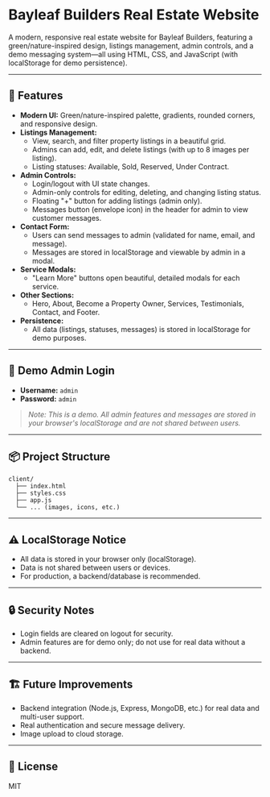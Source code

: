 # Bayleaf Builders Real Estate Website

A modern, responsive real estate website for Bayleaf Builders, featuring a green/nature-inspired design, listings management, admin controls, and a demo messaging system—all using HTML, CSS, and JavaScript (with localStorage for demo persistence).

---

## 🌿 Features

- **Modern UI:** Green/nature-inspired palette, gradients, rounded corners, and responsive design.
- **Listings Management:**
  - View, search, and filter property listings in a beautiful grid.
  - Admins can add, edit, and delete listings (with up to 8 images per listing).
  - Listing statuses: Available, Sold, Reserved, Under Contract.
- **Admin Controls:**
  - Login/logout with UI state changes.
  - Admin-only controls for editing, deleting, and changing listing status.
  - Floating "+" button for adding listings (admin only).
  - Messages button (envelope icon) in the header for admin to view customer messages.
- **Contact Form:**
  - Users can send messages to admin (validated for name, email, and message).
  - Messages are stored in localStorage and viewable by admin in a modal.
- **Service Modals:**
  - "Learn More" buttons open beautiful, detailed modals for each service.
- **Other Sections:**
  - Hero, About, Become a Property Owner, Services, Testimonials, Contact, and Footer.
- **Persistence:**
  - All data (listings, statuses, messages) is stored in localStorage for demo purposes.

---

## 🚀 Demo Admin Login
- **Username:** `admin`
- **Password:** `admin`

> _Note: This is a demo. All admin features and messages are stored in your browser's localStorage and are not shared between users._


---

## 📦 Project Structure
```
client/
  ├── index.html
  ├── styles.css
  ├── app.js
  └── ... (images, icons, etc.)
```

---

## ⚠️ LocalStorage Notice
- All data is stored in your browser only (localStorage).
- Data is not shared between users or devices.
- For production, a backend/database is recommended.

---

## 🔒 Security Notes
- Login fields are cleared on logout for security.
- Admin features are for demo only; do not use for real data without a backend.

---

## 🏗️ Future Improvements
- Backend integration (Node.js, Express, MongoDB, etc.) for real data and multi-user support.
- Real authentication and secure message delivery.
- Image upload to cloud storage.

---

## 📄 License
MIT 